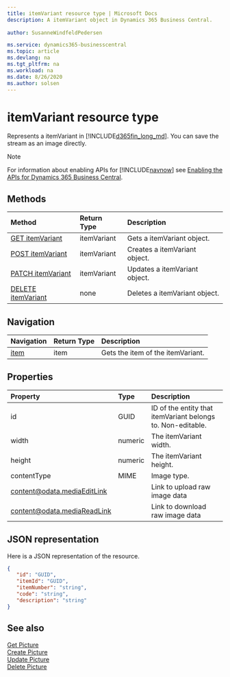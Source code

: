 ```yaml
---
title: itemVariant resource type | Microsoft Docs
description: A itemVariant object in Dynamics 365 Business Central. 
 
author: SusanneWindfeldPedersen

ms.service: dynamics365-businesscentral
ms.topic: article
ms.devlang: na
ms.tgt_pltfrm: na
ms.workload: na
ms.date: 8/26/2020
ms.author: solsen
---
```


# itemVariant resource type
Represents a itemVariant in [!INCLUDE[d365fin_long_md](../../includes/d365fin_long_md.md)]. You can save the stream as an image directly.

> [!NOTE]  
> For information about enabling APIs for [!INCLUDE[navnow](../../includes/navnow_md.md)] see [Enabling the APIs for Dynamics 365 Business Central](../enabling-apis-for-dynamics-nav.md).

## Methods

| Method                                                       | Return Type |Description                    |
|:-------------------------------------------------------------|:------------|:------------------------------|
|[GET itemVariant](../api/dynamics_itemVariant_get.md)      |itemVariant|Gets a itemVariant object.   |
|[POST itemVariant](../api/dynamics_create_itemVariant.md)  |itemVariant|Creates a itemVariant object.|
|[PATCH itemVariant](../api/dynamics_itemVariant_update.md) |itemVariant|Updates a itemVariant object.|
|[DELETE itemVariant](../api/dynamics_itemVariant_delete.md)|none         |Deletes a itemVariant object.|



## Navigation

| Navigation |Return Type| Description |
|:----------|:----------|:-----------------|
|[item](../resources/dynamics_item.md)|item   |Gets the item of the itemVariant.|

## Properties

| Property                    | Type    | Description                                             |
|:----------------------------|:--------|:--------------------------------------------------------|
| id                          | GUID    | ID of the entity that itemVariant belongs to. Non-editable. |
| width                       | numeric | The itemVariant width.                                      |
| height                      | numeric | The itemVariant height.                                     |
| contentType                 | MIME    | Image type.                                             |
| content@odata.mediaEditLink |         | Link to upload raw image data                           |
| content@odata.mediaReadLink |         | Link to download raw image data                         |

## JSON representation

Here is a JSON representation of the resource.


```json
{
   "id": "GUID",
   "itemId": "GUID",
   "itemNumber": "string",
   "code": "string",
   "description": "string"
}
```

## See also

[Get Picture](../api/dynamics_itemVariant_get.md)  
[Create Picture](../api/dynamics_create_itemVariant.md)  
[Update Picture](../api/dynamics_itemVariant_update.md)  
[Delete Picture](../api/dynamics_itemVariant_delete.md)  